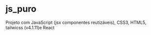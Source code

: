 # js_puro
Projeto com JavaScript (jsx componentes reutizáveis), CSS3, HTML5, tailwicss (v4.1.11)e React

